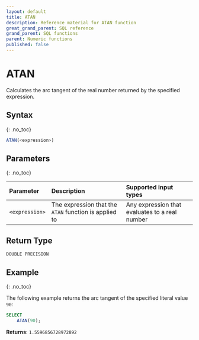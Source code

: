 ```yaml
---
layout: default
title: ATAN
description: Reference material for ATAN function
great_grand_parent: SQL reference
grand_parent: SQL functions
parent: Numeric functions
published: false
---
```


# ATAN

Calculates the arc tangent of the real number returned by the specified expression.

## Syntax
{: .no_toc}

```sql
ATAN(<expression>)
```

## Parameters 
{: .no_toc}

| Parameter | Description | Supported input types | 
| :-------- | :-----------| :------|
| `<expression>`  | The expression that the `ATAN` function is applied to | Any expression that evaluates to a real number |

## Return Type 
`DOUBLE PRECISION` 

## Example
{: .no_toc}

The following example returns the arc tangent of the specified literal value `90`:

```sql
SELECT
    ATAN(90);
```

**Returns**: `1.5596856728972892`
